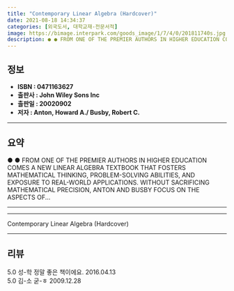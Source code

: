```yaml
---
title: "Contemporary Linear Algebra (Hardcover)"
date: 2021-08-18 14:34:37
categories: [외국도서, 대학교재-전문서적]
image: https://bimage.interpark.com/goods_image/1/7/4/0/201811740s.jpg
description: ● ● FROM ONE OF THE PREMIER AUTHORS IN HIGHER EDUCATION COMES A NEW LINEAR ALGEBRA TEXTBOOK THAT FOSTERS MATHEMATICAL THINKING, PROBLEM-SOLVING ABILITIES, AND
---
```


## **정보**

- **ISBN : 0471163627**
- **출판사 : John Wiley   Sons Inc**
- **출판일 : 20020902**
- **저자 : Anton, Howard A./ Busby, Robert C.**

------



## **요약**

●  ●  FROM ONE OF THE PREMIER AUTHORS IN HIGHER EDUCATION COMES A NEW LINEAR ALGEBRA TEXTBOOK THAT FOSTERS MATHEMATICAL THINKING, PROBLEM-SOLVING ABILITIES, AND EXPOSURE TO REAL-WORLD APPLICATIONS. WITHOUT SACRIFICING MATHEMATICAL PRECISION, ANTON AND BUSBY FOCUS ON THE ASPECTS OF... 

------



------


Contemporary Linear Algebra (Hardcover) 

------


## **리뷰** 

5.0 성-학 정말 좋은 책이에요. 2016.04.13 <br/>5.0 김-소 굳-ㅎ 2009.12.28 <br/>